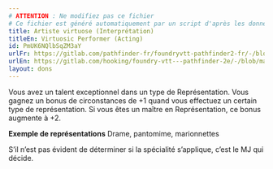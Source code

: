 ```yaml
---
# ATTENTION : Ne modifiez pas ce fichier
# Ce fichier est généré automatiquement par un script d'après les données du module Foundry VTT officiel et de sa traduction
title: Artiste virtuose (Interprétation)
titleEn: Virtuosic Performer (Acting)
id: PmUK6NQlbSqZM3aY
urlFr: https://gitlab.com/pathfinder-fr/foundryvtt-pathfinder2-fr/-/blob/master/data/feats/PmUK6NQlbSqZM3aY.htm
urlEn: https://gitlab.com/hooking/foundry-vtt---pathfinder-2e/-/blob/master/packs/data/feats.db/virtuosic-performer-acting.json
layout: dons
---
```

Vous avez un talent exceptionnel dans un type de Représentation. Vous gagnez un bonus de circonstances de +1 quand vous effectuez un certain type de représentation. Si vous êtes un maître en Représentation, ce bonus augmente à +2.

**Exemple de représentations** Drame, pantomime, marionnettes

S’il n’est pas évident de déterminer si la spécialité s’applique, c’est le MJ qui décide.
